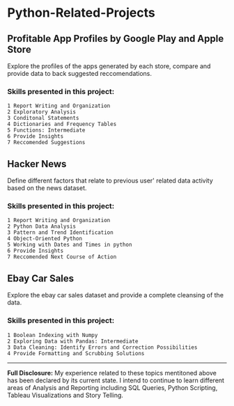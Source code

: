 # Python-Related-Projects

## Profitable App Profiles by Google Play and Apple Store
Explore the profiles of the apps generated by each store, compare and provide data to back suggested reccomendations.

### Skills presented in this project: 
```
1 Report Writing and Organization
2 Exploratory Analysis
3 Conditonal Statements
4 Dictionaries and Frequency Tables
5 Functions: Intermediate
6 Provide Insights
7 Reccomended Suggestions
``` 

## Hacker News 
Define different factors that relate to previous user' related data activity based on the news dataset.

### Skills presented in this project:
```
1 Report Writing and Organization
2 Python Data Analysis
3 Pattern and Trend Identification
4 Object-Oriented Python
5 Working with Dates and Times in python
6 Provide Insights
7 Reccomended Next Course of Action
```

## Ebay Car Sales
Explore the ebay car sales dataset and provide a complete cleansing of the data.

### Skills presented in this project: 
```
1 Boolean Indexing with Numpy
2 Exploring Data with Pandas: Intermediate
3 Data Cleaning: Identify Errors and Correction Possibilities
4 Provide Formatting and Scrubbing Solutions 
```

---

**Full Disclosure:** My experience related to these topics mentitoned above has been declared by its current state. I intend to continue to learn different areas of Analysis and Reporting including SQL Queries, Python Scripting, Tableau Visualizations and Story Telling.

